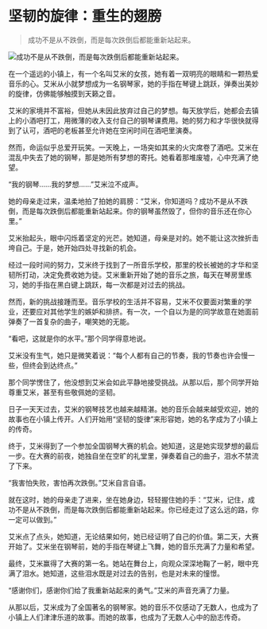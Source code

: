 # 坚韧的旋律：重生的翅膀

> 成功不是从不跌倒，而是每次跌倒后都能重新站起来。

![成功不是从不跌倒，而是每次跌倒后都能重新站起来。](/images/acdc587233714bbd831b8e0942362557.jpg)


在一个遥远的小镇上，有一个名叫艾米的女孩，她有着一双明亮的眼睛和一颗热爱音乐的心。艾米从小就梦想成为一名钢琴家，她的手指在琴键上跳跃，弹奏出美妙的旋律，仿佛能够触摸到天籁之音。

艾米的家境并不富裕，但她从未因此放弃过自己的梦想。每天放学后，她都会去镇上的小酒吧打工，用微薄的收入支付自己的钢琴课费用。她的努力和才华很快就得到了认可，酒吧的老板甚至允许她在空闲时间在酒吧里演奏。

然而，命运似乎总爱开玩笑。一天晚上，一场突如其来的火灾席卷了酒吧。艾米在混乱中失去了她的钢琴，那是她所有梦想的寄托。她看着那堆废墟，心中充满了绝望。

“我的钢琴……我的梦想……”艾米泣不成声。

她的母亲走过来，温柔地拍了拍她的肩膀：“艾米，你知道吗？成功不是从不跌倒，而是每次跌倒后都能重新站起来。你的钢琴虽然毁了，但你的音乐还在你心里。”

艾米抬起头，眼中闪烁着坚定的光芒。她知道，母亲是对的。她不能让这次挫折击垮自己。于是，她开始四处寻找新的机会。

经过一段时间的努力，艾米终于找到了一所音乐学校，那里的校长被她的才华和坚韧所打动，决定免费收她为徒。艾米重新开始了她的音乐之旅，每天在琴房里练习，她的手指在黑白键上跳跃，每一次都是对过去的挑战。

然而，新的挑战接踵而至。音乐学校的生活并不容易，艾米不仅要面对繁重的学业，还要应对其他学生的嫉妒和排挤。有一次，一个自以为是的同学故意在她面前弹奏了一首复杂的曲子，嘲笑她的无能。

“看吧，这就是你的水平。”那个同学得意地说。

艾米没有生气，她只是微笑着说：“每个人都有自己的节奏，我的节奏也许会慢一些，但终会到达终点。”

那个同学愣住了，他没想到艾米会如此平静地接受挑战。从那以后，那个同学开始尊重艾米，甚至有些敬佩她的坚韧。

日子一天天过去，艾米的钢琴技艺也越来越精湛。她的音乐会越来越受欢迎，她的故事也在小镇上传开。人们开始用“坚韧的旋律”来形容她，她的名字成为了小镇上的传奇。

终于，艾米得到了一个参加全国钢琴大赛的机会。她知道，这是她实现梦想的最后一步。在大赛的前夜，她独自坐在空旷的礼堂里，弹奏着自己的曲子，泪水不禁流了下来。

“我害怕失败，害怕再次跌倒。”艾米自言自语。

就在这时，她的母亲走了进来，坐在她身边，轻轻握住她的手：“艾米，记住，成功不是从不跌倒，而是每次跌倒后都能重新站起来。你已经走过了这么远的路，你一定可以做到。”

艾米点了点头，她知道，无论结果如何，她已经证明了自己的价值。第二天，大赛开始了。艾米坐在钢琴前，她的手指在琴键上飞舞，她的音乐充满了力量和希望。

最终，艾米赢得了大赛的第一名。她站在舞台上，向观众深深地鞠了一躬，眼中充满了泪水。她知道，这些泪水既是对过去的告别，也是对未来的憧憬。

“感谢你们，感谢你们给了我重新站起来的勇气。”艾米的声音充满了力量。

从那以后，艾米成为了全国著名的钢琴家。她的音乐不仅感动了无数人，也成为了小镇上人们津津乐道的故事。而她的故事，也成为了无数人心中的励志传奇。